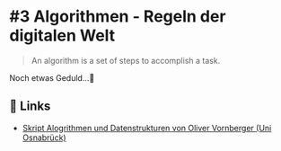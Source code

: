 # \#3 Algorithmen - Regeln der digitalen Welt

> An algorithm is a set of steps to accomplish a task.

Noch etwas Geduld...👷 

## 🔗 Links

* [Skript Alogrithmen und Datenstrukturen von Oliver Vornberger \(Uni Osnabrück\)](http://www-lehre.inf.uos.de/~ainf/2013/PDF/skript.pdf)



